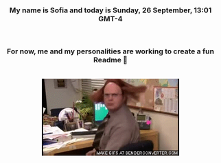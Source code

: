 


<div align="center">
<h3 >My name is Sofia and today is Sunday, 26 September, 13:01 GMT-4</h3><br>
<h3 >For now, me and my personalities are working to create a fun Readme 👋
</h3><br>
<img src='img/dwight.gif' alt='working...'/>
</div>
